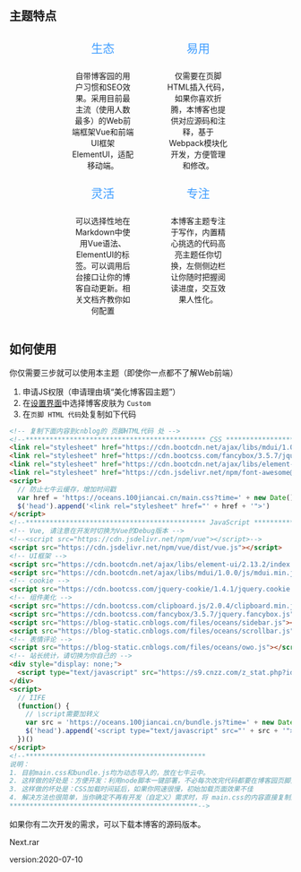 <!--  css works! -->
<style>
  #highlights {
    /* background-color: #fff; */
    font-size: 14px;
  }

  #highlights .inner {
    max-width: 900px;
    margin: 0 auto;
    text-align: center;
  }

  #highlights .point div {
    color: #409EFF;
    font-size: 1.5em;
    font-weight: 400;
    margin: 0;
    padding: 0.5em 0;
  }

  #highlights .point p {
    /* color: #4f5959; */
  }


  #highlights .point {
    width: 33%;
    display: inline-block;
    vertical-align: top;
    box-sizing: border-box;
    padding: 0 2em;
  }

  @media screen and (max-width: 600px) {
    #highlights .point {
      display: block;
      margin: 0 auto;
      width: 300px;
      padding: 0 40px 30px;
    }
  }
</style>
<!-- For WebStorm hints: npm install element-ui -D && use .vue to write -->
<h1 style="display:none" title="SEO">ele-cnblog 一款使用了ElementUI的博客园主题</h1>
<body onload="useVue({created:function() {
  window.clearForHelloPage()
}})"></body>
<div id="markdown-vue">

  <h2>主题特点</h2>
  <div id="highlights">
    <div class="inner">
      <div class="point">
        <div>生态</div>
        <p>自带博客园的用户习惯和SEO效果。采用目前最主流（使用人数最多）的Web前端框架Vue和前端UI框架ElementUI，适配移动端。
        </p>
      </div>
      <div class="point">
        <div>易用</div>
        <p>仅需要在页脚HTML插入代码，如果你喜欢折腾，本博客也提供对应源码和注释，基于Webpack模块化开发，方便管理和修改。
        </p>
      </div>
      <div class="point">
        <div>灵活</div>
        <p>可以选择性地在Markdown中使用Vue语法、ElementUI的标签。可以调用后台接口让你的博客自动更新。相关文档齐教你如何配置</p>
      </div>
      <div class="point">
        <div>专注</div>
        <p>
          本博客主题专注于写作，内置精心挑选的代码高亮主题任你切换，左侧侧边栏让你随时把握阅读进度，交互效果人性化。
        </p>
      </div>
    </div>
  </div>
</div>

## 如何使用
你仅需要三步就可以使用本主题（即使你一点都不了解Web前端）
1. 申请JS权限（申请理由填“美化博客园主题”）
2. 在[设置界面](https://i.cnblogs.com/settings)中选择博客皮肤为 `Custom`
3. 在`页脚 HTML 代码`处复制如下代码
```html
<!-- 复制下面内容到cnblog的 页脚HTML代码 处 -->
<!--********************************************* CSS ***********************************************-->
<link rel="stylesheet" href="https://cdn.bootcdn.net/ajax/libs/mdui/1.0.0/css/mdui.min.css">
<link rel="stylesheet" href="https://cdn.bootcss.com/fancybox/3.5.7/jquery.fancybox.css">
<link rel="stylesheet" href="https://cdn.bootcdn.net/ajax/libs/element-ui/2.13.2/theme-chalk/index.css">
<link rel="stylesheet" href="https://cdn.jsdelivr.net/npm/font-awesome@4.7.0/css/font-awesome.min.css">
<script>
  // 防止七牛云缓存，增加时间戳
  var href = 'https://oceans.100jiancai.cn/main.css?time=' + new Date().getTime()
  $('head').append('<link rel="stylesheet" href="' + href + '">')
</script>
<!--********************************************* JavaScript ***********************************************-->
<!-- Vue, 请注意在开发时切换为Vue的Debug版本 -->
<!--<script src="https://cdn.jsdelivr.net/npm/vue"></script>-->
<script src="https://cdn.jsdelivr.net/npm/vue/dist/vue.js"></script>
<!-- UI框架 -->
<script src="https://cdn.bootcdn.net/ajax/libs/element-ui/2.13.2/index.js"></script>
<script src="https://cdn.bootcdn.net/ajax/libs/mdui/1.0.0/js/mdui.min.js"></script>
<!-- cookie -->
<script src="https://cdn.bootcss.com/jquery-cookie/1.4.1/jquery.cookie.js"></script>
<!-- 组件美化 -->
<script src="https://cdn.bootcss.com/clipboard.js/2.0.4/clipboard.min.js"></script>
<script src="https://cdn.bootcss.com/fancybox/3.5.7/jquery.fancybox.js"></script>
<script src="https://blog-static.cnblogs.com/files/oceans/sidebar.js"></script>
<script src="https://blog-static.cnblogs.com/files/oceans/scrollbar.js"></script>
<!-- 表情评论 -->
<script src="https://blog-static.cnblogs.com/files/oceans/owo.js"></script>
<!-- 站长统计，请切换为你自己的 -->
<div style="display: none;">
  <script type="text/javascript" src="https://s9.cnzz.com/z_stat.php?id=1279140987&web_id=1279140987"></script>
</div>
<script>
  // IIFE
  (function() {
    // \script需要加转义
    var src = 'https://oceans.100jiancai.cn/bundle.js?time=' + new Date().getTime()
    $('head').append('<script type="text/javascript" src="' + src + '"><\/script>')
  })()
</script>
<!--*********************************************
说明：
1. 目前main.css和bundle.js均为动态导入的，放在七牛云中。
2. 这样做的好处是：方便开发：利用node脚本一键部署，不必每次改完代码都要在博客园页脚处复制一次。
3. 这样做的坏处是：CSS加载时间延后，如果你网速很慢，初始加载页面效果不佳
4. 解决方法也很简单，当你确定不再有开发（自定义）需求时，将 main.css的内容直接复制到页面定制 CSS 代码 处即可（https://i.cnblogs.com/settings）
***********************************************-->
```
如果你有二次开发的需求，可以下载本博客的源码版本。

<div class="source-download">
	<div class="source-type zip">
	</div>
	<div class="source-info">
		<p>Next.rar</p>
		<p>version:2020-07-10</p>
	</div>
	<div class="download-btn">
		<a href="https://files.cnblogs.com/files/gshang/Cnblog-Theme-Next.rar"></a>
	</div>
</div>
